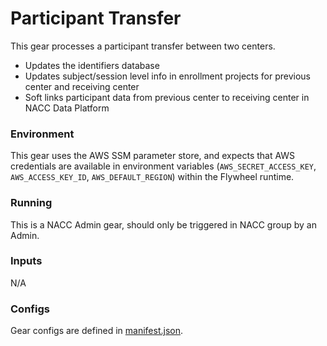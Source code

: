 # Participant Transfer
This gear processes a participant transfer between two centers. 
- Updates the identifiers database
- Updates subject/session level info in enrollment projects for previous center and receiving center
- Soft links participant data from previous center to receiving center in NACC Data Platform

### Environment
This gear uses the AWS SSM parameter store, and expects that AWS credentials are available in environment variables (`AWS_SECRET_ACCESS_KEY`, `AWS_ACCESS_KEY_ID`, `AWS_DEFAULT_REGION`) within the Flywheel runtime.

### Running
This is a NACC Admin gear, should only be triggered in NACC group by an Admin.

### Inputs
N/A

### Configs
Gear configs are defined in [manifest.json](../../gear/participant_transfer/src/docker/manifest.json).